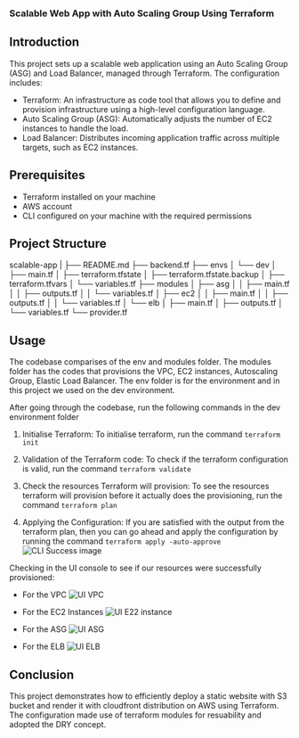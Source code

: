 ### Scalable Web App with Auto Scaling Group Using Terraform

## Introduction
This project sets up a scalable web application using an Auto Scaling Group (ASG) and Load Balancer, managed through Terraform. The configuration includes:

- Terraform: 
An infrastructure as code tool that allows you to define and provision infrastructure using a high-level configuration language.
- Auto Scaling Group (ASG): 
Automatically adjusts the number of EC2 instances to handle the load.
- Load Balancer: 
Distributes incoming application traffic across multiple targets, such as EC2 instances.

## Prerequisites
- Terraform installed on your machine
- AWS account
- CLI configured on your machine with the required permissions

## Project Structure

scalable-app
|
├── README.md
├── backend.tf
├── envs
│   └── dev
│       ├── main.tf
│       ├── terraform.tfstate
│       ├── terraform.tfstate.backup
│       ├── terraform.tfvars
│       └── variables.tf
├── modules
│   ├── asg
│   │   ├── main.tf
│   │   ├── outputs.tf
│   │   └── variables.tf
│   ├── ec2
│   │   ├── main.tf
│   │   ├── outputs.tf
│   │   └── variables.tf
│   └── elb
│       ├── main.tf
│       ├── outputs.tf
│       └── variables.tf
└── provider.tf

## Usage
The codebase comparises of the env and modules folder. The modules folder has the codes that provisions the VPC, EC2 instances, Autoscaling Group, Elastic Load Balancer. The env folder is for the environment and in this project we used on the dev environment. 

After going through the codebase, run the following commands in the dev environment folder

1. Initialise Terraform:
To initialise terraform, run the command `terraform init`

2. Validation of the Terraform code:
To check if the terraform configuration is valid, run the command `terraform validate`

3. Check the resources Terraform will provision:
To see the resources terraform will provision before it actually does the provisioning, run the command `terraform plan`

4. Applying the Configuration:
If you are satisfied with the output from the terraform plan, then you can go ahead and apply the configuration by running the command `terraform apply -auto-approve`
![CLI Success image](/30daysTerraform_challenge/project_2/images/Project2_CLI.PNG)

Checking in the UI console to see if our resources were successfully provisioned:

- For the VPC
![UI VPC](/30daysTerraform_challenge/project_2/images/Project2_vpc.PNG)

- For the EC2 Instances
![UI E22 instance](/30daysTerraform_challenge/project_2/images/EC2_running.PNG)

- For the ASG
![UI ASG](/30daysTerraform_challenge/project_2/images/ASG_UI.PNG)

- For the ELB 
![UI ELB](/30daysTerraform_challenge/project_2/images/Load_Balancer.PNG)

## Conclusion
This project demonstrates how to efficiently deploy a static website with S3 bucket and render it with cloudfront distribution on AWS using Terraform. The configuration made use of terraform modules for resuability and adopted the DRY concept.